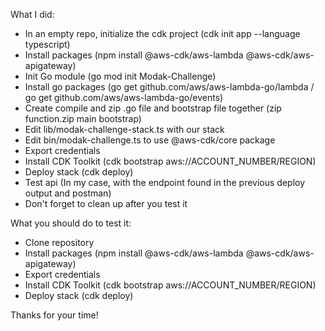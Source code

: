 What I did:
- In an empty repo, initialize the cdk project (cdk init app --language typescript)
- Install packages (npm install @aws-cdk/aws-lambda @aws-cdk/aws-apigateway)
- Init Go module (go mod init Modak-Challenge)
- Install go packages (go get github.com/aws/aws-lambda-go/lambda / go get github.com/aws/aws-lambda-go/events)
- Create compile and zip .go file and bootstrap file together (zip function.zip main bootstrap)
- Edit lib/modak-challenge-stack.ts with our stack
- Edit bin/modak-challenge.ts to use @aws-cdk/core package
- Export credentials
- Install CDK Toolkit (cdk bootstrap aws://ACCOUNT_NUMBER/REGION)
- Deploy stack (cdk deploy)
- Test api (In my case, with the endpoint found in the previous deploy output and postman)
- Don't forget to clean up after you test it

What you should do to test it:
- Clone repository
- Install packages (npm install @aws-cdk/aws-lambda @aws-cdk/aws-apigateway)
- Export credentials
- Install CDK Toolkit (cdk bootstrap aws://ACCOUNT_NUMBER/REGION)
- Deploy stack (cdk deploy) 

Thanks for your time!